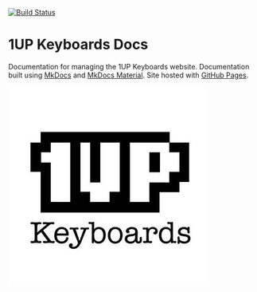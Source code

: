 [![Build Status](https://travis-ci.org/brianjking/1upkeyboard-docs.svg?branch=master)](https://travis-ci.org/brianjking/1upkeyboard-docs)

# 1UP Keyboards Docs

Documentation for managing the 1UP Keyboards website. Documentation built using [MkDocs](https://github.com/mkdocs/mkdocs) and [MkDocs Material](https://github.com/squidfunk/mkdocs-material). Site hosted with [GitHub Pages](https://brianjking.github.io/1upkeyboard-docs/).

![1upkeyboards logo 400px square](https://raw.githubusercontent.com/brianjking/1upkeyboard-docs/gh-pages/images/1up400.jpeg)




